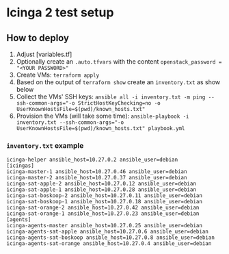 # Icinga 2 test setup

## How to deploy

1. Adjust [variables.tf]
2. Optionally create an `.auto.tfvars` with the content `openstack_password = "<YOUR PASSWORD>"`
3. Create VMs: `terraform apply`
4. Based on the output of `terraform show` create an `inventory.txt` as show below
5. Collect the VMs' SSH keys: `ansible all -i inventory.txt -m ping --ssh-common-args="-o StrictHostKeyChecking=no -o UserKnownHostsFile=$(pwd)/known_hosts.txt"`
6. Provision the VMs (will take some time): `ansible-playbook -i inventory.txt --ssh-common-args="-o UserKnownHostsFile=$(pwd)/known_hosts.txt" playbook.yml`

### `inventory.txt` example

```
icinga-helper ansible_host=10.27.0.2 ansible_user=debian
[icingas]
icinga-master-1 ansible_host=10.27.0.46 ansible_user=debian
icinga-master-2 ansible_host=10.27.0.37 ansible_user=debian
icinga-sat-apple-2 ansible_host=10.27.0.12 ansible_user=debian
icinga-sat-apple-1 ansible_host=10.27.0.28 ansible_user=debian
icinga-sat-boskoop-2 ansible_host=10.27.0.11 ansible_user=debian
icinga-sat-boskoop-1 ansible_host=10.27.0.18 ansible_user=debian
icinga-sat-orange-2 ansible_host=10.27.0.42 ansible_user=debian
icinga-sat-orange-1 ansible_host=10.27.0.23 ansible_user=debian
[agents]
icinga-agents-master ansible_host=10.27.0.25 ansible_user=debian
icinga-agents-sat-apple ansible_host=10.27.0.6 ansible_user=debian
icinga-agents-sat-boskoop ansible_host=10.27.0.8 ansible_user=debian
icinga-agents-sat-orange ansible_host=10.27.0.4 ansible_user=debian
```

